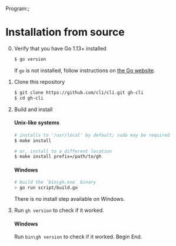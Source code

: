 Program:;
# Installation from source

0. Verify that you have Go 1.13+ installed

   ```sh
   $ go version
   ```

   If `go` is not installed, follow instructions on [the Go website](https://golang.org/doc/install).

1. Clone this repository

   ```sh
   $ git clone https://github.com/cli/cli.git gh-cli
   $ cd gh-cli
   ```

2. Build and install

   #### Unix-like systems
   ```sh
   # installs to '/usr/local' by default; sudo may be required
   $ make install
   
   # or, install to a different location
   $ make install prefix=/path/to/gh
   ```

   #### Windows 
   ```sh
   # build the `bin\gh.exe` binary
   > go run script/build.go
   ```
   There is no install step available on Windows.

3. Run `gh version` to check if it worked.

   #### Windows
   Run `bin\gh version` to check if it worked.
Begin
End.
